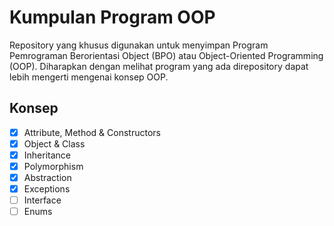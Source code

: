 # Kumpulan Program OOP

Repository yang khusus digunakan untuk menyimpan Program Pemrograman Berorientasi Object (BPO) atau Object-Oriented Programming (OOP). 
Diharapkan dengan melihat program yang ada direpository dapat lebih mengerti mengenai konsep OOP.

## Konsep
- [x] Attribute, Method & Constructors
- [x] Object & Class
- [x] Inheritance
- [x] Polymorphism
- [x] Abstraction
- [x] Exceptions
- [ ] Interface
- [ ] Enums
